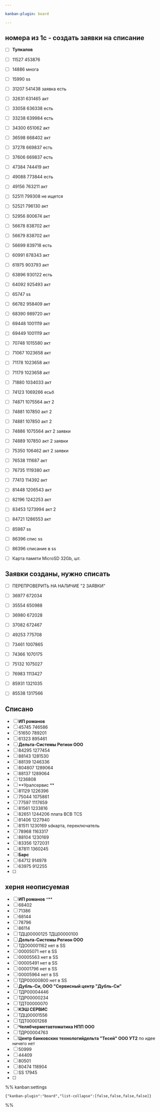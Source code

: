 ```yaml
---

kanban-plugin: board

---
```


## номера из 1с - создать заявки на списание

- [ ] **Тупкалов**
- [ ] 11527 453876
- [ ] 14886 многа
- [ ] 15990 ss
- [ ] 31207 541438 заявка есть
- [ ] 32631 631465 акт
- [ ] 33058 636338 есть
- [ ] 33238 639984 есть
- [ ] 34300 651062 акт
- [ ] 36598 668402 акт
- [ ] 37278 669837 есть
- [ ] 37606 669837 есть
- [ ] 47384 744419 акт
- [ ] 49088 773844 есть
- [ ] 49156 763211 акт
- [ ] 52511 799308 не ищется
- [ ] 52521 796130 акт
- [ ] 52956 800674 акт
- [ ] 56678 838702 акт
- [ ] 56679 838702 акт
- [ ] 56699 839718 есть
- [ ] 60991 878343 акт
- [ ] 61975 903793 акт
- [ ] 63896 930122 есть
- [ ] 64092 925493 акт
- [ ] 65747 ss
- [ ] 66782 958409 акт
- [ ] 68390 989720 акт
- [ ] 69448 1001119 акт
- [ ] 69449 1001119 акт
- [ ] 70748 1015580 акт
- [ ] 71067 1023658 акт
- [ ] 71178 1023658 акт
- [ ] 71179 1023658 акт
- [ ] 71880 1034033 акт
- [ ] 74123 1069266 есьб
- [ ] 74871 1075564 акт 2
- [ ] 74881 107850 акт 2
- [ ] 74881 107850 акт 2
- [ ] 74886 1075564 акт 2 заявки
- [ ] 74889 107850 акт 2 заявки
- [ ] 75350 106462 акт 2 заявки
- [ ] 76538 111687 акт
- [ ] 76735 1119380 акт
- [ ] 77413 114392 акт
- [ ] 81448 1206543 акт
- [ ] 82196 1242253 акт
- [ ] 83453 1273994 акт 2
- [ ] 84721 1286553 акт
- [ ] 85987 ss
- [ ] 86396 спис ss
- [ ] 86396 списание в ss
- [ ] Карта памяти MicroSD 32Gb, шт.


## Заявки созданы, нужно списать

- [ ] ПЕРЕПРОВЕРИТЬ НА НАЛИЧИЕ "2 ЗАЯВКИ"
- [ ] 36977 672034
- [ ] 35554 650988
- [ ] 36980 672028
- [ ] 37082 672467
- [ ] 49253 775708
- [ ] 73461 1007865
- [ ] 74366 1070175
- [ ] 75132 1075027
- [ ] 76983 1113427
- [ ] 85931 1321035
- [ ] 85538 1317566


## Списано

- [ ] **ИП романов**
- [ ] 45745 746586
- [ ] 51650 789201
- [ ] 61323 895461
- [ ] **Дельта-Системы Регион ООО**
- [ ] 84295 1277454
- [ ] 88143 1281530
- [ ] 88139 1246336
- [ ] 804807 1289064
- [ ] 88137 1289064
- [ ] 1236808
- [ ] **Уралсервис **
- [ ] 81129 1226396
- [ ] 75044 1075861
- [ ] 77597 1117659
- [ ] 81561 1233816
- [ ] 82651 1244206 плата BCB TCS
- [ ] 81406 1227940
- [ ] 81511 1230169 sdкарта, переключатель
- [ ] 78968 1163317
- [ ] 88104 1230169
- [ ] 83356 1272031
- [ ] 87811 1360245
- [ ] **Барс**
- [ ] 64712 914978
- [ ] 63975 912255
- [ ] 


## херня неописуемая

- [ ] **ИП романов** ^**
- [ ] 68402
- [ ] 71386
- [ ] 68144
- [ ] 78796
- [ ] 86114
- [ ] ТДЦ00000125 ТДЦ00000100
- [ ] **Дельта-Системы Регион ООО**
- [ ] ТДО00001162 нет в SS
- [ ] 00005071 нет в SS
- [ ] 00005563 нет в SS
- [ ] 00005491 нет в SS
- [ ] 00001796 нет в SS
- [ ] 00005964 нет в SS
- [ ] ТДР00000800 нет в SS
- [ ] **Дубль-Си, ООО "Сервисный центр "Дубль-Си"**
- [ ] ТДР00004446
- [ ] ТДР00000234
- [ ] ТДТ00000070
- [ ] **КЭШ СЕРВИС**
- [ ] ТДЦ00001556
- [ ] ТДТ00001268
- [ ] **Челябчерметавтоматика НПП ООО**
- [ ] ТДР00004763
- [ ] **Центр банковских технологийдельта "Тесей" ООО УТ2** по идее ничего нет
- [ ] 50999
- [ ] 44409
- [ ] 80501
- [ ] 80474 118904
- [ ] SS 17945
- [ ] 




%% kanban:settings
```
{"kanban-plugin":"board","list-collapse":[false,false,false,false]}
```
%%